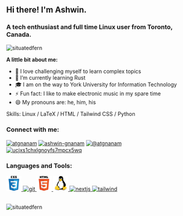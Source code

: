 ## Hi there! I'm Ashwin.
### A tech enthusiast and full time Linux user from Toronto, Canada.

<img src="https://komarev.com/ghpvc/?username=situatedfern&label=Profile%20views&color=0e75b6&style=flat" alt="situatedfern" />

__A little bit about me:__

- 🌱 I love challenging myself to learn complex topics
- 🦀 I’m currently learning Rust
- 🎓 I am on the way to York University for Information Technology
- ⚡ Fun fact: I like to make electronic music in my spare time
- 😄 My pronouns are: he, him, his

Skills: Linux / LaTeX / HTML / Tailwind CSS / Python

### Connect with me:

<p align="left">
<a href="https://twitter.com/atgnanam" target="blank"><img align="center" src="https://raw.githubusercontent.com/rahuldkjain/github-profile-readme-generator/master/src/images/icons/Social/twitter.svg" alt="atgnanam" height="30" width="40" /></a>
<a href="https://linkedin.com/in/ashwin-gnanam" target="blank"><img align="center" src="https://raw.githubusercontent.com/rahuldkjain/github-profile-readme-generator/master/src/images/icons/Social/linked-in-alt.svg" alt="ashwin-gnanam" height="30" width="40" /></a>
<a href="https://medium.com/@atgnanam" target="blank"><img align="center" src="https://raw.githubusercontent.com/rahuldkjain/github-profile-readme-generator/master/src/images/icons/Social/medium.svg" alt="@atgnanam" height="30" width="40" /></a>
<a href="https://www.youtube.com/channel/UCJxs1ChxlgnoYfS7mPcx5WQ" target="blank"><img align="center" src="https://raw.githubusercontent.com/rahuldkjain/github-profile-readme-generator/master/src/images/icons/Social/youtube.svg" alt="ucjxs1chxlgnoyfs7mpcx5wq" height="30" width="40" /></a>
</p>

### Languages and Tools:
<p align="left"> <a href="https://www.w3schools.com/css/" target="_blank" rel="noreferrer"> <img src="https://raw.githubusercontent.com/devicons/devicon/master/icons/css3/css3-original-wordmark.svg" alt="css3" width="40" height="40"/> </a> <a href="https://git-scm.com/" target="_blank" rel="noreferrer"> <img src="https://www.vectorlogo.zone/logos/git-scm/git-scm-icon.svg" alt="git" width="40" height="40"/> </a> <a href="https://www.w3.org/html/" target="_blank" rel="noreferrer"> <img src="https://raw.githubusercontent.com/devicons/devicon/master/icons/html5/html5-original-wordmark.svg" alt="html5" width="40" height="40"/> </a> <a href="https://www.linux.org/" target="_blank" rel="noreferrer"> <img src="https://raw.githubusercontent.com/devicons/devicon/master/icons/linux/linux-original.svg" alt="linux" width="40" height="40"/> </a> <a href="https://nextjs.org/" target="_blank" rel="noreferrer"> <img src="https://cdn.worldvectorlogo.com/logos/nextjs-2.svg" alt="nextjs" width="40" height="40"/> </a> <a href="https://tailwindcss.com/" target="_blank" rel="noreferrer"> <img src="https://www.vectorlogo.zone/logos/tailwindcss/tailwindcss-icon.svg" alt="tailwind" width="40" height="40"/> </a> </p>

<br/>

<img align="left" src="https://github-readme-stats.vercel.app/api/top-langs?username=situatedfern&show_icons=true&locale=en&layout=compact" alt="situatedfern" />
